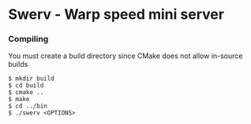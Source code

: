# Swerv - Warp speed mini server

### Compiling
You must create a build directory since CMake does not allow in-source builds
```
$ mkdir build
$ cd build
$ cmake ..
$ make
$ cd ../bin
$ ./swerv <OPTIONS>
```
